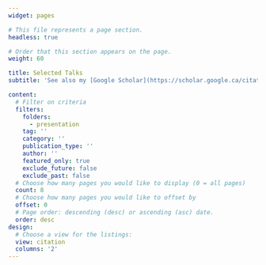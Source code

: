 ```yaml
---
widget: pages

# This file represents a page section.
headless: true

# Order that this section appears on the page.
weight: 60

title: Selected Talks
subtitle: 'See also my [Google Scholar](https://scholar.google.ca/citations?user=p9-yqaMAAAAJ&hl=en).'

content:
  # Filter on criteria
  filters:
    folders:
      - presentation
    tag: ''
    category: ''
    publication_type: ''
    author: ''
    featured_only: true
    exclude_future: false
    exclude_past: false
  # Choose how many pages you would like to display (0 = all pages)
  count: 8
  # Choose how many pages you would like to offset by
  offset: 0
  # Page order: descending (desc) or ascending (asc) date.
  order: desc
design:
  # Choose a view for the listings:
  view: citation
  columns: '2'
---
```

